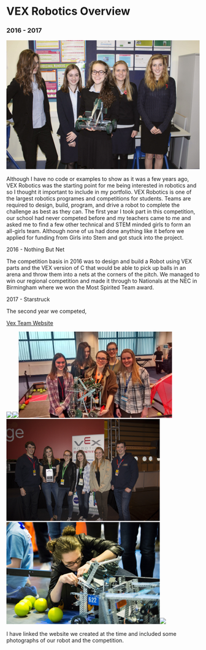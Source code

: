 <h1> VEX Robotics Overview </h1>

<h3> 2016 - 2017 </h3>

<img src="https://github.com/chellij/RIJ-Portfolio/blob/master/4.%20VEX%20Robotics/Pictures/VEX%202016%20(4).jpg" width="600">

Although I have no code or examples to show as it was a few years ago, VEX Robotics was the starting point for me being interested in robotics and so I thought it important to
include in my portfolio. VEX Robotics is one of the largest robotics programes and competitions for students. Teams are required to design, build, program, and drive a robot to complete the challenge as best as they can. The first year I took part in this competition, our school had never competed before and my teachers came to me and asked me to find a few other technical and STEM minded girls to form an all-girls team. Although none of us had done anything like it before we applied for funding from Girls into Stem and got stuck into the project.

2016 - Nothing But Net 

The competition basis in 2016 was to design and build a Robot using VEX parts and the VEX version of C that would be able to pick up balls in an arena and throw them into a nets at the corners of the pitch. We managed to win our regional competition and made it through to Nationals at the NEC in Birmingham where we won the Most Spirited Team award.

2017 - Starstruck

The second year we competed, 


[Vex Team Website](https://vex622.wordpress.com/)

<img src="https://github.com/chellij/RIJ-Portfolio/blob/master/4.%20VEX%20Robotics/Pictures/VEX%202016%20(2).jpg" width="400"><img src="https://github.com/chellij/RIJ-Portfolio/blob/master/4.%20VEX%20Robotics/Pictures/VEX%202016%20(7).jpg" width="400"><img src="https://github.com/chellij/RIJ-Portfolio/blob/master/4.%20VEX%20Robotics/Pictures/VEX%202016%20(6).jpg" width="400"><img src="https://github.com/chellij/RIJ-Portfolio/blob/master/4.%20VEX%20Robotics/Pictures/VEX%202016%20(3).jpg" width="400"><img src="https://github.com/chellij/RIJ-Portfolio/blob/master/4.%20VEX%20Robotics/Pictures/VEX%202016%20(5).jpg" width="400"><img src="https://github.com/chellij/RIJ-Portfolio/blob/master/4.%20VEX%20Robotics/Pictures/VEX%202016%20(1).jpg" width="400">

I have linked the website we created at the time and included some
photographs of our robot and the competition.
